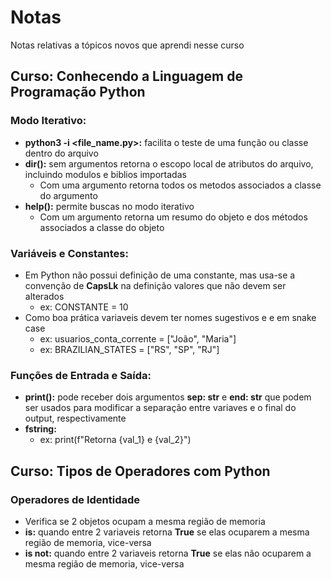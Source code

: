 # Notas
Notas relativas a tópicos novos que aprendi nesse curso
## Curso: Conhecendo a Linguagem de Programação Python

### Modo Iterativo:
* **python3 -i <file_name.py>:** facilita o teste de uma função ou classe dentro do arquivo
* **dir():** sem argumentos retorna o escopo local de atributos do arquivo, incluindo modulos e biblios importadas
  * Com uma argumento retorna todos os metodos associados a classe do argumento
* **help():** permite buscas no modo iterativo
  * Com um argumento retorna um resumo do objeto e dos métodos associados a classe do objeto

### Variáveis e Constantes:
* Em Python não possui definição de uma constante, mas usa-se a convenção de **CapsLk** na definição valores que não devem ser alterados
  * ex: CONSTANTE = 10
* Como boa prática variaveis devem ter nomes sugestivos e e em snake case
  * ex: usuarios_conta_corrente = ["João", "Maria"]
  * ex: BRAZILIAN_STATES = ["RS", "SP", "RJ"]

### Funções de Entrada e Saída:
* **print():** pode receber dois argumentos **sep: str** e **end: str** que podem ser usados para modificar a separação entre variaves e o final do output, respectivamente
* **fstring:**
  * ex: print(f"Retorna {val_1} e {val_2}")

## Curso: Tipos de Operadores com Python

### Operadores de Identidade
* Verifica se 2 objetos ocupam a mesma região de memoria
* **is:** quando entre 2 variaveis retorna **True** se elas ocuparem a mesma região de memoria, vice-versa
* **is not:** quando entre 2 variaveis retorna **True** se elas não ocuparem a mesma região de memoria, vice-versa
